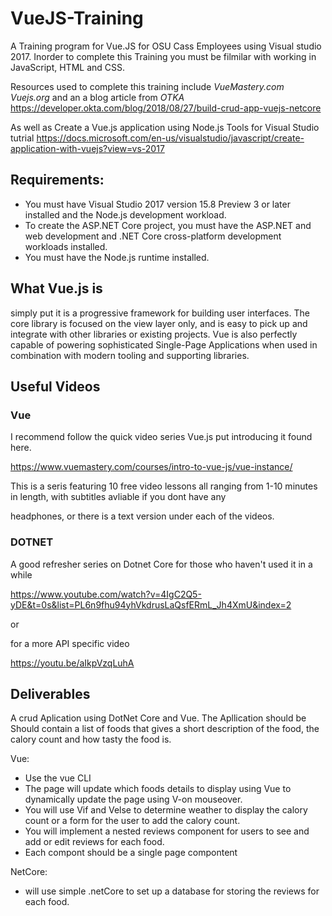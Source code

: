 # VueJS-Training
A Training program for Vue.JS for OSU Cass Employees using Visual studio 2017. Inorder to complete this Training you must be filmilar with working in JavaScript, HTML and CSS. 


Resources used to complete this training include
 _VueMastery.com_
 _Vuejs.org_
 and an a blog article from _OTKA_
 https://developer.okta.com/blog/2018/08/27/build-crud-app-vuejs-netcore
 
 As well as Create a Vue.js application using Node.js Tools for Visual Studio tutrial
https://docs.microsoft.com/en-us/visualstudio/javascript/create-application-with-vuejs?view=vs-2017

## Requirements:
- You must have Visual Studio 2017 version 15.8 Preview 3 or later installed and the Node.js development workload.
- To create the ASP.NET Core project, you must have the ASP.NET and web development and .NET Core cross-platform development workloads installed.
- You must have the Node.js runtime installed.

## What Vue.js is
simply put it is a progressive framework for building user interfaces. The core library is focused on the view layer only, and is easy to pick up and integrate with other libraries or existing projects.  Vue is also perfectly capable of powering sophisticated Single-Page Applications when used in combination with modern tooling and supporting libraries.
## Useful Videos
 ### Vue
I recommend follow the quick video series Vue.js put introducing it found here. 

https://www.vuemastery.com/courses/intro-to-vue-js/vue-instance/ 

This is a seris featuring 10 free video lessons all ranging from 1-10 minutes in length, with subtitles avliable if you dont have any 

headphones, or there is a text version under each of the videos.
  ### DOTNET  
A good refresher series on Dotnet Core for those who haven't used it in a while

https://www.youtube.com/watch?v=4IgC2Q5-yDE&t=0s&list=PL6n9fhu94yhVkdrusLaQsfERmL_Jh4XmU&index=2

or 

for a more API specific video

https://youtu.be/aIkpVzqLuhA

## Deliverables
 A crud Aplication using DotNet Core and Vue. The Apllication should be Should contain a list of foods that gives a short description of the food, the calory count and how tasty the food is. 


Vue:
 * Use the vue CLI
 * The page will update which foods details to display using Vue to dynamically update the page using V-on mouseover.
 * You will use Vif and Velse to determine weather to display the calory count or a form for the user to add the calory count.
 * You will implement a nested reviews component for users to see and add or edit reviews for each food.
 * Each compont should be a single page compontent


NetCore:
 * will use simple .netCore to set up a database for storing the reviews for each food.
